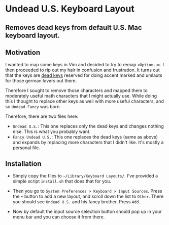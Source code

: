# Undead U.S. Keyboard Layout

## Removes dead keys from default U.S. Mac keyboard layout.

## Motivation

I wanted to map some keys in Vim and decided to try to remap `<Option-u>`. I then proceeded to rip out my hair in confusion and frustration. It turns out that the keys are [dead keys](http://en.wikipedia.org/wiki/Dead_key#Dead_keys_on_various_keyboard_layouts) reserved for doing accent marked and umlauts for those german lovers out there.

Therefore I sought to remove those characters and mapped them to moderately useful math characters that I might actually use. While doing this I thought to replace other keys as well with more useful characters, and so `Undead Fancy` was born.

Therefore, there are two files here:
- `Undead U.S.`: This one replaces only the dead keys and changes nothing else. This is what you probably want.
- `Fancy Undead U.S.`: This one replaces the dead keys (same as above) and expands by replacing more characters that I didn't like. It's mostly a personal file.

## Installation

- Simply copy the files to `~/Library/Keyboard Layouts/`. I've provided a simple script `install.sh` that does that for you.

- Then you go to `System Preferences > Keyboard > Input Sources`. Press the `+` button to add a new layout, and scroll down the list to `Other`. There you should see `Undead U.S.` and his fancy brother. Press `Add`.

- Now by default the input source selection button should pop up in your menu bar and you can choose it from there.
